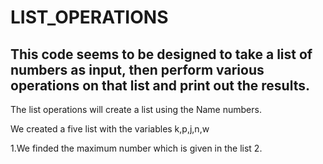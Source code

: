 # LIST_OPERATIONS
## This code seems to be designed to take a list of numbers as input, then perform various operations on that list and print out the results.

The list operations will create a list using the Name numbers.

We created a five list with the variables k,p,j,n,w

1.We finded the maximum number which is given in the list 
2.